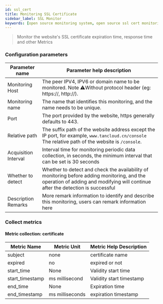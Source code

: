 ```yaml
---
id: ssl_cert  
title: Monitoring SSL Certificate      
sidebar_label: SSL Monitor  
keywords: [open source monitoring system, open source ssl cert monitoring system, monitoring website ssl metrics]
---
```


> Monitor the website's SSL certificate expiration time, response time and other Metrics

### Configuration parameters

| Parameter name | Parameter help description |
| ----------- | ----------- |
| Monitoring Host | The peer IPV4, IPV6 or domain name to be monitored. Note ⚠️Without protocol header (eg: https://, http://). |
| Monitoring name | The name that identifies this monitoring, and the name needs to be unique. |
| Port | The port provided by the website, https generally defaults to 443. |
| Relative path | The suffix path of the website address except the IP port, for example, `www.tancloud.cn/console` The relative path of the website is `/console`. |
| Acquisition Interval | Interval time for monitoring periodic data collection, in seconds, the minimum interval that can be set is 30 seconds |
| Whether to detect | Whether to detect and check the availability of monitoring before adding monitoring, and the operation of adding and modifying will continue after the detection is successful |
| Description Remarks | More remark information to identify and describe this monitoring, users can remark information here |

### Collect metrics

#### Metric collection: certificate

| Metric Name | Metric Unit | Metric Help Description |
| ----------- |------|----------|
| subject | none | certificate name |
| expired | no | expired or not |
| start_time | None | Validity start time |
| start_timestamp | ms millisecond | Validity start timestamp |
| end_time | None | Expiration time |
| end_timestamp | ms milliseconds | expiration timestamp |

